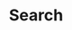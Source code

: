 ---
title: "Search" # in any language you want
layout: "search" # is necessary
# url: "/archive"
# description: "Description for Search"
summary: "search"
placeholder: "Search here for the best articles"
---